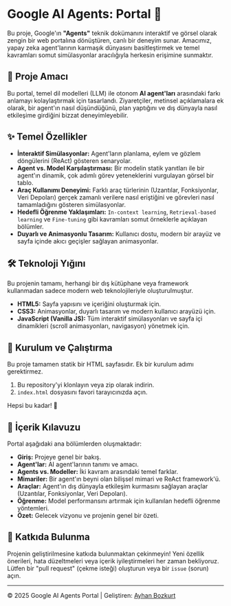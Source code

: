 # Google AI Agents: Portal 🤖

Bu proje, Google'ın **"Agents"** teknik dokümanını interaktif ve görsel olarak zengin bir web portalına dönüştüren, canlı bir deneyim sunar. Amacımız, yapay zeka agent'larının karmaşık dünyasını basitleştirmek ve temel kavramları somut simülasyonlar aracılığıyla herkesin erişimine sunmaktır.

## 🚀 Proje Amacı

Bu portal, temel dil modelleri (LLM) ile otonom **AI agent'ları** arasındaki farkı anlamayı kolaylaştırmak için tasarlandı. Ziyaretçiler, metinsel açıklamalara ek olarak, bir agent'ın nasıl düşündüğünü, plan yaptığını ve dış dünyayla nasıl etkileşime girdiğini bizzat deneyimleyebilir.

## ✨ Temel Özellikler

- **İnteraktif Simülasyonlar:** Agent'ların planlama, eylem ve gözlem döngülerini (ReAct) gösteren senaryolar.
- **Agent vs. Model Karşılaştırması:** Bir modelin statik yanıtları ile bir agent'ın dinamik, çok adımlı görev yeteneklerini vurgulayan görsel bir tablo.
- **Araç Kullanımı Deneyimi:** Farklı araç türlerinin (Uzantılar, Fonksiyonlar, Veri Depoları) gerçek zamanlı verilere nasıl eriştiğini ve görevleri nasıl tamamladığını gösteren simülasyonlar.
- **Hedefli Öğrenme Yaklaşımları:** `In-context learning`, `Retrieval-based learning` ve `Fine-tuning` gibi kavramları somut örneklerle açıklayan bölümler.
- **Duyarlı ve Animasyonlu Tasarım:** Kullanıcı dostu, modern bir arayüz ve sayfa içinde akıcı geçişler sağlayan animasyonlar.

## 🛠️ Teknoloji Yığını

Bu projenin tamamı, herhangi bir dış kütüphane veya framework kullanmadan sadece modern web teknolojileriyle oluşturulmuştur.

- **HTML5:** Sayfa yapısını ve içeriğini oluşturmak için.
- **CSS3:** Animasyonlar, duyarlı tasarım ve modern kullanıcı arayüzü için.
- **JavaScript (Vanilla JS):** Tüm interaktif simülasyonları ve sayfa içi dinamikleri (scroll animasyonları, navigasyon) yönetmek için.

## 🏁 Kurulum ve Çalıştırma

Bu proje tamamen statik bir HTML sayfasıdır. Ek bir kurulum adımı gerektirmez.

1.  Bu repository'yi klonlayın veya zip olarak indirin.
2.  `index.html` dosyasını favori tarayıcınızda açın.

Hepsi bu kadar! 🎉

## 📜 İçerik Kılavuzu

Portal aşağıdaki ana bölümlerden oluşmaktadır:

-   **Giriş:** Projeye genel bir bakış.
-   **Agent'lar:** AI agent'larının tanımı ve amacı.
-   **Agents vs. Modeller:** İki kavram arasındaki temel farklar.
-   **Mimariler:** Bir agent'ın beyni olan bilişsel mimari ve ReAct framework'ü.
-   **Araçlar:** Agent'ın dış dünyayla etkileşim kurmasını sağlayan araçlar (Uzantılar, Fonksiyonlar, Veri Depoları).
-   **Öğrenme:** Model performansını artırmak için kullanılan hedefli öğrenme yöntemleri.
-   **Özet:** Gelecek vizyonu ve projenin genel bir özeti.

## 🤝 Katkıda Bulunma

Projenin geliştirilmesine katkıda bulunmaktan çekinmeyin! Yeni özellik önerileri, hata düzeltmeleri veya içerik iyileştirmeleri her zaman bekliyoruz. Lütfen bir "pull request" (çekme isteği) oluşturun veya bir `issue` (sorun) açın.

---

© 2025 Google AI Agents Portal | Geliştiren: [Ayhan Bozkurt](https://www.linkedin.com/in/ayhanbozkurt/)
